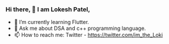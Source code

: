### Hi there, 👋 I am Lokesh Patel,




- 🌱 I’m currently learning Flutter.
- 💬 Ask me about DSA and c++ programming language.
- 📫 How to reach me: Twitter - https://twitter.com/im_the_Loki



